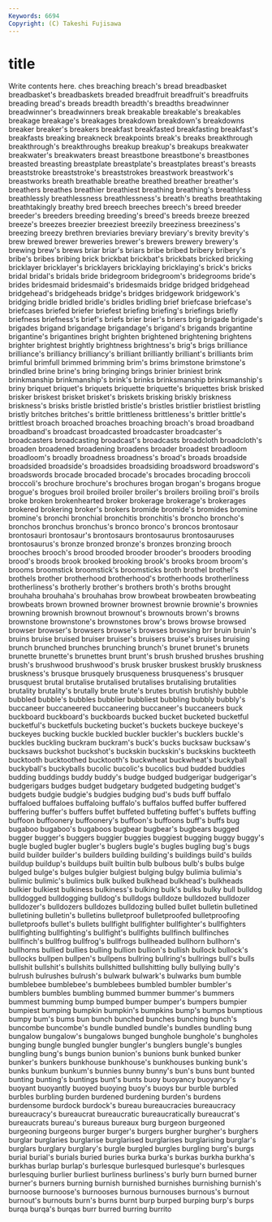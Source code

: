```yaml
---
Keywords: 6694 
Copyright: (C) Takeshi Fujisawa
---
```


# title

Write contents here.
ches breaching breach's bread breadbasket breadbasket's
breadbaskets breaded breadfruit breadfruit's breadfruits breading bread's breads breadth breadth's
breadths breadwinner breadwinner's breadwinners break breakable breakable's breakables breakage breakage's
breakages breakdown breakdown's breakdowns breaker breaker's breakers breakfast breakfasted breakfasting
breakfast's breakfasts breaking breakneck breakpoints break's breaks breakthrough breakthrough's breakthroughs
breakup breakup's breakups breakwater breakwater's breakwaters breast breastbone breastbone's breastbones
breasted breasting breastplate breastplate's breastplates breast's breasts breaststroke breaststroke's breaststrokes
breastwork breastwork's breastworks breath breathable breathe breathed breather breather's breathers
breathes breathier breathiest breathing breathing's breathless breathlessly breathlessness breathlessness's breath's
breaths breathtaking breathtakingly breathy bred breech breeches breech's breed breeder
breeder's breeders breeding breeding's breed's breeds breeze breezed breeze's breezes
breezier breeziest breezily breeziness breeziness's breezing breezy brethren breviaries breviary
breviary's brevity brevity's brew brewed brewer breweries brewer's brewers brewery
brewery's brewing brew's brews briar briar's briars bribe bribed bribery
bribery's bribe's bribes bribing brick brickbat brickbat's brickbats bricked bricking
bricklayer bricklayer's bricklayers bricklaying bricklaying's brick's bricks bridal bridal's bridals
bride bridegroom bridegroom's bridegrooms bride's brides bridesmaid bridesmaid's bridesmaids bridge
bridged bridgehead bridgehead's bridgeheads bridge's bridges bridgework bridgework's bridging bridle
bridled bridle's bridles bridling brief briefcase briefcase's briefcases briefed briefer
briefest briefing briefing's briefings briefly briefness briefness's brief's briefs brier
brier's briers brig brigade brigade's brigades brigand brigandage brigandage's brigand's
brigands brigantine brigantine's brigantines bright brighten brightened brightening brightens brighter
brightest brightly brightness brightness's brig's brigs brilliance brilliance's brilliancy brilliancy's
brilliant brilliantly brilliant's brilliants brim brimful brimfull brimmed brimming brim's
brims brimstone brimstone's brindled brine brine's bring bringing brings brinier
briniest brink brinkmanship brinkmanship's brink's brinks brinksmanship brinksmanship's briny briquet
briquet's briquets briquette briquette's briquettes brisk brisked brisker briskest brisket
brisket's briskets brisking briskly briskness briskness's brisks bristle bristled bristle's
bristles bristlier bristliest bristling bristly britches britches's brittle brittleness brittleness's
brittler brittle's brittlest broach broached broaches broaching broach's broad broadband
broadband's broadcast broadcasted broadcaster broadcaster's broadcasters broadcasting broadcast's broadcasts broadcloth
broadcloth's broaden broadened broadening broadens broader broadest broadloom broadloom's broadly
broadness broadness's broad's broads broadside broadsided broadside's broadsides broadsiding broadsword
broadsword's broadswords brocade brocaded brocade's brocades brocading broccoli broccoli's brochure
brochure's brochures brogan brogan's brogans brogue brogue's brogues broil broiled
broiler broiler's broilers broiling broil's broils broke broken brokenhearted broker
brokerage brokerage's brokerages brokered brokering broker's brokers bromide bromide's bromides
bromine bromine's bronchi bronchial bronchitis bronchitis's broncho broncho's bronchos bronchus
bronchus's bronco bronco's broncos brontosaur brontosauri brontosaur's brontosaurs brontosaurus brontosauruses
brontosaurus's bronze bronzed bronze's bronzes bronzing brooch brooches brooch's brood
brooded brooder brooder's brooders brooding brood's broods brook brooked brooking
brook's brooks broom broom's brooms broomstick broomstick's broomsticks broth brothel
brothel's brothels brother brotherhood brotherhood's brotherhoods brotherliness brotherliness's brotherly brother's
brothers broth's broths brought brouhaha brouhaha's brouhahas brow browbeat browbeaten
browbeating browbeats brown browned browner brownest brownie brownie's brownies browning
brownish brownout brownout's brownouts brown's browns brownstone brownstone's brownstones brow's
brows browse browsed browser browser's browsers browse's browses browsing brr
bruin bruin's bruins bruise bruised bruiser bruiser's bruisers bruise's bruises
bruising brunch brunched brunches brunching brunch's brunet brunet's brunets brunette
brunette's brunettes brunt brunt's brush brushed brushes brushing brush's brushwood
brushwood's brusk brusker bruskest bruskly bruskness bruskness's brusque brusquely brusqueness
brusqueness's brusquer brusquest brutal brutalise brutalised brutalises brutalising brutalities brutality
brutality's brutally brute brute's brutes brutish brutishly bubble bubbled bubble's
bubbles bubblier bubbliest bubbling bubbly bubbly's buccaneer buccaneered buccaneering buccaneer's
buccaneers buck buckboard buckboard's buckboards bucked bucket bucketed bucketful bucketful's
bucketfuls bucketing bucket's buckets buckeye buckeye's buckeyes bucking buckle buckled
buckler buckler's bucklers buckle's buckles buckling buckram buckram's buck's bucks
bucksaw bucksaw's bucksaws buckshot buckshot's buckskin buckskin's buckskins buckteeth bucktooth
bucktoothed bucktooth's buckwheat buckwheat's buckyball buckyball's buckyballs bucolic bucolic's bucolics
bud budded buddies budding buddings buddy buddy's budge budged budgerigar
budgerigar's budgerigars budges budget budgetary budgeted budgeting budget's budgets budgie
budgie's budgies budging bud's buds buff buffalo buffaloed buffaloes buffaloing
buffalo's buffalos buffed buffer buffered buffering buffer's buffers buffet buffeted
buffeting buffet's buffets buffing buffoon buffoonery buffoonery's buffoon's buffoons buff's
buffs bug bugaboo bugaboo's bugaboos bugbear bugbear's bugbears bugged bugger
bugger's buggers buggier buggies buggiest bugging buggy buggy's bugle bugled
bugler bugler's buglers bugle's bugles bugling bug's bugs build builder
builder's builders building building's buildings build's builds buildup buildup's buildups
built builtin bulb bulbous bulb's bulbs bulge bulged bulge's bulges
bulgier bulgiest bulging bulgy bulimia bulimia's bulimic bulimic's bulimics bulk
bulked bulkhead bulkhead's bulkheads bulkier bulkiest bulkiness bulkiness's bulking bulk's
bulks bulky bull bulldog bulldogged bulldogging bulldog's bulldogs bulldoze bulldozed
bulldozer bulldozer's bulldozers bulldozes bulldozing bulled bullet bulletin bulletined bulletining
bulletin's bulletins bulletproof bulletproofed bulletproofing bulletproofs bullet's bullets bullfight bullfighter
bullfighter's bullfighters bullfighting bullfighting's bullfight's bullfights bullfinch bullfinches bullfinch's bullfrog
bullfrog's bullfrogs bullheaded bullhorn bullhorn's bullhorns bullied bullies bulling bullion
bullion's bullish bullock bullock's bullocks bullpen bullpen's bullpens bullring bullring's
bullrings bull's bulls bullshit bullshit's bullshits bullshitted bullshitting bully bullying
bully's bulrush bulrushes bulrush's bulwark bulwark's bulwarks bum bumble bumblebee
bumblebee's bumblebees bumbled bumbler bumbler's bumblers bumbles bumbling bummed bummer
bummer's bummers bummest bumming bump bumped bumper bumper's bumpers bumpier
bumpiest bumping bumpkin bumpkin's bumpkins bump's bumps bumptious bumpy bum's
bums bun bunch bunched bunches bunching bunch's buncombe buncombe's bundle
bundled bundle's bundles bundling bung bungalow bungalow's bungalows bunged bunghole
bunghole's bungholes bunging bungle bungled bungler bungler's bunglers bungle's bungles
bungling bung's bungs bunion bunion's bunions bunk bunked bunker bunker's
bunkers bunkhouse bunkhouse's bunkhouses bunking bunk's bunks bunkum bunkum's bunnies
bunny bunny's bun's buns bunt bunted bunting bunting's buntings bunt's
bunts buoy buoyancy buoyancy's buoyant buoyantly buoyed buoying buoy's buoys
bur burble burbled burbles burbling burden burdened burdening burden's burdens
burdensome burdock burdock's bureau bureaucracies bureaucracy bureaucracy's bureaucrat bureaucratic bureaucratically
bureaucrat's bureaucrats bureau's bureaus bureaux burg burgeon burgeoned burgeoning burgeons
burger burger's burgers burgher burgher's burghers burglar burglaries burglarise burglarised
burglarises burglarising burglar's burglars burglary burglary's burgle burgled burgles burgling
burg's burgs burial burial's burials buried buries burka burka's burkas
burkha burkha's burkhas burlap burlap's burlesque burlesqued burlesque's burlesques burlesquing
burlier burliest burliness burliness's burly burn burned burner burner's burners
burning burnish burnished burnishes burnishing burnish's burnoose burnoose's burnooses burnous
burnouses burnous's burnout burnout's burnouts burn's burns burnt burp burped
burping burp's burps burqa burqa's burqas burr burred burring burrito
